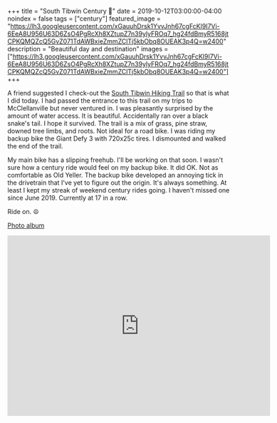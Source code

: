 +++
title =  "South Tibwin Century 💯"
date = 2019-10-12T03:00:00-04:00
noindex = false
tags = ["century"]
featured_image = "https://lh3.googleusercontent.com/xGauuhDrsk1YvvJnh67cgFcKl9I7Vi-6EeA8U956U63D6ZsO4PgRcXh8XZtupZ7n39ylyFROq7_hg24fdBmyR5168jtCPKQMQZcQ5GvZ071TdAWBxieZmmZClTj5kbObq8OUEAK3p4Q=w2400"
description = "Beautiful day and destination"
images = ["https://lh3.googleusercontent.com/xGauuhDrsk1YvvJnh67cgFcKl9I7Vi-6EeA8U956U63D6ZsO4PgRcXh8XZtupZ7n39ylyFROq7_hg24fdBmyR5168jtCPKQMQZcQ5GvZ071TdAWBxieZmmZClTj5kbObq8OUEAK3p4Q=w2400"]
+++

A friend suggested I check-out the [South Tibwin Hiking Trail](https://www.fs.usda.gov/recarea/scnfs/recarea/?recid=47279) so that is what I did today. I had passed the entrance to this trail on my trips to McClellanville but never ventured in. I was pleasantly surprised by the amount of water access. It is beautiful. Accidentally ran over a black snake's tail. I hope it survived. The trail is a mix of grass, pine straw, downed tree limbs, and roots. Not ideal for a road bike. I was riding my backup bike the Giant Defy 3 with 720x25c tires. I dismounted and walked the end of the trail.

My main bike has a slipping freehub. I'll be working on that soon. I wasn't sure how a century ride would feel on my backup bike. It did OK. Not as comfortable as Old Yeller. The backup bike developed an annoying tick in the drivetrain that I've yet to figure out the origin. It's always something. At least I kept my streak of weekend century rides going. I haven't missed one since June 2019. Currently at 17 in a row.

Ride on. ☮

[Photo album](https://photos.app.goo.gl/MQ9mHYUUjzKeKCfH6)


<iframe height='405' width='590' frameborder='0' allowtransparency='true' scrolling='no' src='https://www.strava.com/activities/2783552375/embed/0cb5b83b5d8190ffebdffb7b8d0597d1eeff6da6'></iframe>
